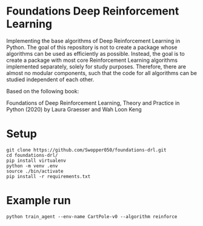 # Foundations Deep Reinforcement Learning

Implementing the base algorithms of Deep Reinforcement Learning in Python. The goal of this repository is not to create a package whose algorithms
can be used as efficiently as possible. Instead, the goal is to create a package with most core Reinforcement Learning algorithms implemented
separately, solely for study purposes. Therefore, there are almost no modular components, such that the code for all algorithms can be studied
independent of each other.

Based on the following book:

Foundations of Deep Reinforcement Learning, Theory and Practice in Python (2020) by Laura Graesser and Wah Loon Keng

# Setup
```
git clone https://github.com/Swopper050/foundations-drl.git
cd foundations-drl/
pip install virtualenv
python -m venv .env
source ./bin/activate
pip install -r requirements.txt
```

# Example run
```
python train_agent --env-name CartPole-v0 --algorithm reinforce
```

